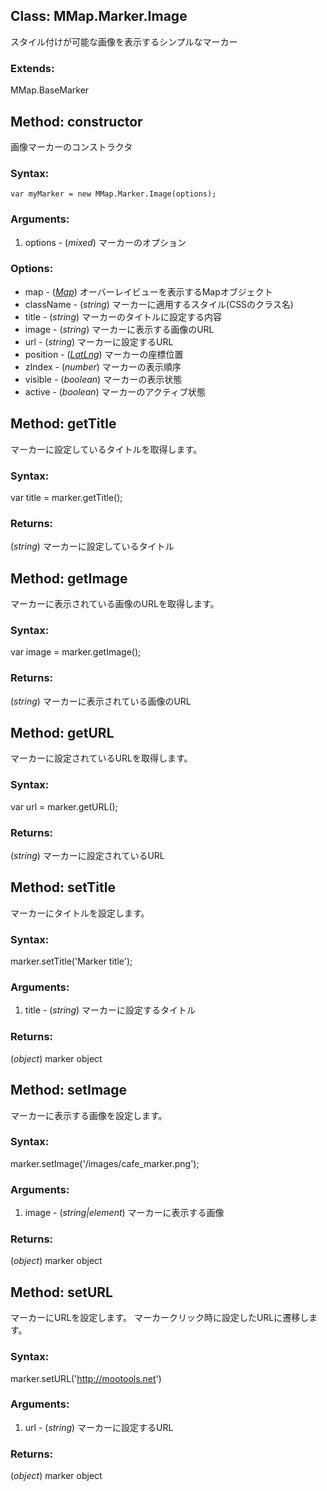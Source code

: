 
Class: <a id='mmap.marker.image'>MMap.Marker.Image</a>
-------------------------------------------------------------------

スタイル付けが可能な画像を表示するシンプルなマーカー

### Extends:

MMap.BaseMarker


Method: <a id='constructor'>constructor</a>
-----------------------------------------------

画像マーカーのコンストラクタ

### Syntax:

	var myMarker = new MMap.Marker.Image(options);

### Arguments:

1. options - (*mixed*) マーカーのオプション

### Options:

* map - (*<a href="http://code.google.com/intl/en/apis/maps/documentation/javascript/reference.html#Map">Map</a>*) オーバーレイビューを表示するMapオブジェクト
* className - (*string*) マーカーに適用するスタイル(CSSのクラス名)
* title - (*string*) マーカーのタイトルに設定する内容
* image - (*string*) マーカーに表示する画像のURL
* url - (*string*) マーカーに設定するURL
* position - (<a href="http://code.google.com/intl/eu/apis/maps/documentation/javascript/reference.html#LatLng">*LatLng*</a>) マーカーの座標位置
* zIndex - (*number*) マーカーの表示順序
* visible - (*boolean*) マーカーの表示状態 
* active - (*boolean*) マーカーのアクティブ状態



Method: <a id='getTitle'>getTitle</a>
-----------------------------------------

マーカーに設定しているタイトルを取得します。

### Syntax:

var title = marker.getTitle();

### Returns:

(*string*) マーカーに設定しているタイトル


Method: <a id='getImage'>getImage</a>
-----------------------------------------

マーカーに表示されている画像のURLを取得します。

### Syntax:

var image = marker.getImage();

### Returns:

(*string*) マーカーに表示されている画像のURL



Method: <a id='getURL'>getURL</a>
-------------------------------------

マーカーに設定されているURLを取得します。

### Syntax:

var url = marker.getURL();

### Returns:

(*string*) マーカーに設定されているURL



Method: <a id='setTitle'>setTitle</a>
-----------------------------------------

 マーカーにタイトルを設定します。

### Syntax:

marker.setTitle('Marker title');

### Arguments:

1. title - (*string*) マーカーに設定するタイトル

### Returns:

(*object*) marker object



Method: <a id='setImage'>setImage</a>
-----------------------------------------

マーカーに表示する画像を設定します。

### Syntax:

marker.setImage('/images/cafe_marker.png');

### Arguments:

1. image - (*string|element*) マーカーに表示する画像

### Returns:

(*object*) marker object


Method: <a id='setURL'>setURL</a>
-------------------------------------

マーカーにURLを設定します。
マーカークリック時に設定したURLに遷移します。

### Syntax:

marker.setURL('http://mootools.net')

### Arguments:

1. url - (*string*) マーカーに設定するURL

### Returns:

(*object*) marker object
